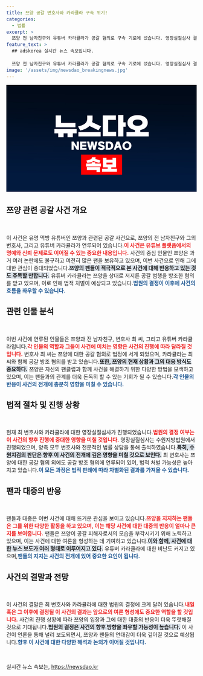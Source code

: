 ```yaml
---
title: 쯔양 공갈 변호사와 카라큘라 구속 위기!
categories:
  - 법률
excerpt: >
  쯔양 전 남자친구와 유튜버 카라큘라가 공갈 혐의로 구속 기로에 섰습니다. 영장실질심사 결과가 오늘 밤 공개되며 사건의 파장에 관심이 집중됩니다!
feature_text: >
  ## adskorea 실시간 뉴스 속보입니다.

  쯔양 전 남자친구와 유튜버 카라큘라가 공갈 혐의로 구속 기로에 섰습니다. 영장실질심사 결과가 오늘 밤 공개되며 사건의 파장에 관심이 집중됩니다!
image: '/assets/img/newsdao_breakingnews.jpg'
---
```


<p><img src="/assets/img/newsdao_breakingnews.jpg" alt="adskorea 속보" /></p>

<h2>쯔양 관련 공갈 사건 개요</h2>

<p data-ke-size="size16">&nbsp;</p>

<p>이 사건은 유명 먹방 유튜버인 쯔양과 관련된 공갈 사건으로, 쯔양의 전 남자친구와 그의 변호사, 그리고 유튜버 카라큘라가 연루되어 있습니다.<b><span style="color: #ee2323;">이 사건은 유튜브 플랫폼에서의 명예와 신뢰 문제로도 이어질 수 있는 중요한 내용입니다.</span></b> 사건의 중심 인물인 쯔양은 과거 여러 논란에도 불구하고 여전히 많은 팬을 보유하고 있으며, 이번 사건으로 인해 그에 대한 관심이 증대되었습니다.<b><span style="background-color: #21538527;">쯔양의 팬들이 적극적으로 본 사건에 대해 반응하고 있는 것도 주목할 만합니다.</span></b> 유튜버 카라큘라는 쯔양을 상대로 저지른 공갈 범행을 방조한 혐의를 받고 있으며, 이로 인해 법적 처벌이 예상되고 있습니다.<b><span style="color: #1a5490;">법원의 결정이 이후에 사건의 흐름을 좌우할 수 있습니다.</span></b></p>

<h2>관련 인물 분석</h2>

<p data-ke-size="size16">&nbsp;</p>

<p>이번 사건에 연루된 인물들은 쯔양과 전 남자친구, 변호사 최 씨, 그리고 유튜버 카라큘라입니다.<b><span style="color: #ee2323;">각 인물의 역할과 그들이 사건에 미치는 영향은 사건의 진행에 따라 달라질 것입니다.</span></b> 변호사 최 씨는 쯔양에 대한 공갈 혐의로 법정에 서게 되었으며, 카라큘라는 최 씨와 함께 공갈 방조 혐의를 받고 있습니다.<b><span style="background-color: #21538527;">또한, 쯔양의 현재 상황과 그의 대응 방식도 중요하다.</span></b> 쯔양은 자신의 팬클럽과 함께 사건을 해결하기 위한 다양한 방법을 모색하고 있으며, 이는 팬들과의 관계를 더욱 돈독히 할 수 있는 기회가 될 수 있습니다.<b><span style="color: #1a5490;">각 인물의 반응이 사건의 전개에 충분히 영향을 미칠 수 있습니다.</span></b></p>

<h2>법적 절차 및 진행 상황</h2>

<p data-ke-size="size16">&nbsp;</p>

<p>현재 최 변호사와 카라큘라에 대한 영장실질심사가 진행되었습니다.<b><span style="color: #ee2323;">법원의 결정 여부는 이 사건의 향후 진행에 중대한 영향을 미칠 것입니다.</span></b> 영장실질심사는 수원지방법원에서 진행되었으며, 양측 모두 변호사와 전문적인 법률 상담을 통해 출석하였습니다.<b><span style="background-color: #21538527;">특히, 수원지검의 판단은 향후 이 사건의 전개에 깊은 영향을 미칠 것으로 보인다.</span></b> 최 변호사는 쯔양에 대한 공갈 혐의 외에도 공갈 방조 혐의에 연루되어 있어, 법적 처벌 가능성은 높아지고 있습니다.<b><span style="color: #1a5490;">이 모든 과정은 법적 판례에 따라 차별화된 결과를 가져올 수 있습니다.</span></b></p>

<h2>팬과 대중의 반응</h2>

<p data-ke-size="size16">&nbsp;</p>

<p>팬들과 대중은 이번 사건에 대해 뜨거운 관심을 보이고 있습니다.<b><span style="color: #ee2323;">쯔양을 지지하는 팬들은 그를 위한 다양한 활동을 하고 있으며, 이는 해당 사건에 대한 대중의 반응이 얼마나 큰지를 보여줍니다.</span></b> 팬들은 쯔양이 공갈 피해자로서의 모습을 부각시키기 위해 노력하고 있으며, 이는 사건에 대한 여론을 형성하는 데 기여하고 있습니다.<b><span style="background-color: #21538527;">이와 함께, 사건에 대한 뉴스 보도가 여러 형태로 이루어지고 있다.</span></b> 유튜버 카라큘라에 대한 비난도 커지고 있으며,<b><span style="color: #1a5490;">팬들의 지지는 사건의 전개에 있어 중요한 요인이 됩니다.</span></b> </p>

<h2>사건의 결말과 전망</h2>

<p data-ke-size="size16">&nbsp;</p>

<p>이 사건의 결말은 최 변호사와 카라큘라에 대한 법원의 결정에 크게 달려 있습니다.<b><span style="color: #ee2323;">내일 혹은 그 이후에 결정될 이 사건의 결과는 앞으로의 여론 형성에도 중요한 역할을 할 것입니다.</span></b> 사건의 진행 상황에 따라 쯔양의 입장과 그에 대한 대중의 반응이 더욱 뚜렷해질 것으로 기대됩니다.<b><span style="background-color: #21538527;">법원의 결정은 사건의 향후 방향을 좌우할 가능성이 높습니다.</span></b> 이 사건이 언론을 통해 널리 보도되면서, 쯔양과 팬들의 연대감이 더욱 깊어질 것으로 예상됩니다.<b><span style="color: #1a5490;">향후 이 사건에 대한 다양한 해석과 논의가 이어질 것입니다.</span></b></p>

<p data-ke-size="size16">&nbsp;</p>
실시간 뉴스 속보는, <a href="https://newsdao.kr" rel="dofollow">https://newsdao.kr</a>


